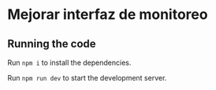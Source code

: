 
  # Mejorar interfaz de monitoreo


  ## Running the code

  Run `npm i` to install the dependencies.

  Run `npm run dev` to start the development server.
  
